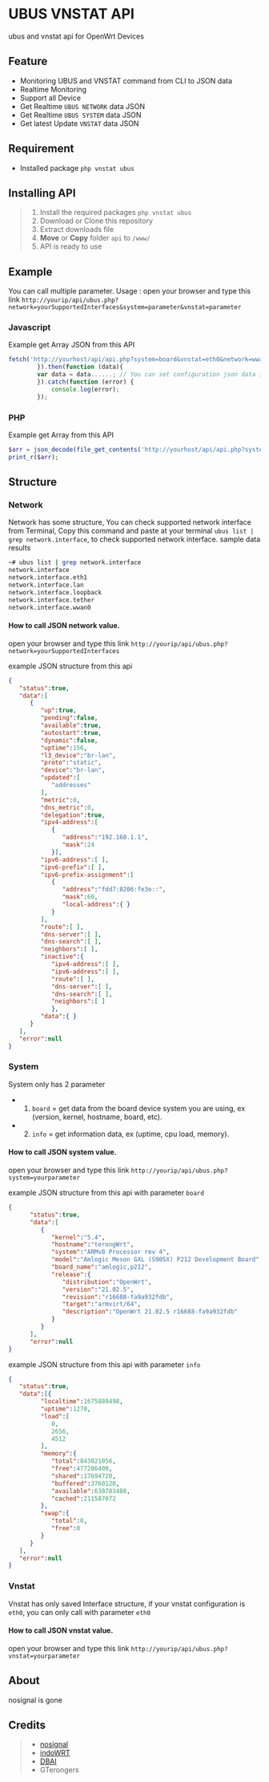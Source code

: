# UBUS VNSTAT API
ubus and vnstat api for OpenWrt Devices

## Feature

- Monitoring UBUS and VNSTAT command from CLI to JSON data
- Realtime Monitoring 
- Support all Device
- Get Realtime `UBUS NETWORK` data JSON
- Get Realtime `UBUS SYSTEM` data JSON
- Get latest Update `VNSTAT` data JSON


## Requirement

- Installed package `php vnstat ubus`

## Installing API

> 1. Install the required packages `php vnstat ubus`
> 2. Download or Clone this repository
> 3. Extract downloads file
> 4. **Move** or **Copy** folder `api` to `/www/`
> 5. API is ready to use

## Example
You can call multiple parameter.
Usage : 
open your browser and type this link `http://yourip/api/ubus.php?network=yourSupportedInterfaces&system=parameter&vnstat=parameter`
### Javascript
Example get Array JSON from this API
```js
fetch('http://yourhost/api/api.php?system=board&vnstat=eth0&network=wwan0').then(function (response) { return response.json();
        }).then(function (data){
        var data = data......; // You can set configuration json data in here. You can see this JSON structure at below.
        }).catch(function (error) {
            console.log(error);
        });
```
### PHP
Example get Array from this API
```php
$arr = json_decode(file_get_contents('http://yourhost/api/api.php?system=board&vnstat=eth0&network=wwan0'), true);
print_r($arr);
```

## Structure
### Network
Network has some structure, You can check supported network interface from Terminal, 
Copy this command and paste at your terminal `ubus list | grep network.interface`, to check supported network interface.
sample data results
```bash
~# ubus list | grep network.interface
network.interface
network.interface.eth1
network.interface.lan
network.interface.loopback
network.interface.tether
network.interface.wwan0
```
#### How to call JSON network value.
open your browser and type this link `http://yourip/api/ubus.php?network=yourSupportedInterfaces`

example JSON structure from this api
```json
{
   "status":true,
   "data":[
      {
         "up":true,
         "pending":false,
         "available":true,
         "autostart":true,
         "dynamic":false,
         "uptime":156,
         "l3_device":"br-lan",
         "proto":"static",
         "device":"br-lan",
         "updated":[
            "addresses"
         ],
         "metric":0,
         "dns_metric":0,
         "delegation":true,
         "ipv4-address":[
            {
               "address":"192.168.1.1",
               "mask":24
            }],
         "ipv6-address":[ ],
         "ipv6-prefix":[ ],
         "ipv6-prefix-assignment":[
            {
               "address":"fdd7:8206:fe3e::",
               "mask":60,
               "local-address":{ }
            }
         ],
         "route":[ ],
         "dns-server":[ ],
         "dns-search":[ ],
         "neighbors":[ ],
         "inactive":{
            "ipv4-address":[ ],
            "ipv6-address":[ ],
            "route":[ ],
            "dns-server":[ ],
            "dns-search":[ ],
			"neighbors":[ ]
			},
         "data":{ }
      }
   ],
   "error":null
}
```

### System
System only has 2 parameter
- 1. `board` = get data from the board device system you are using, ex (version, kernel, hostname, board, etc).
- 2. `info` = get information data, ex (uptime, cpu load, memory).

#### How to call JSON system value.
open your browser and type this link `http://yourip/api/ubus.php?system=yourparameter`

example JSON structure from this api with parameter `board`
```json
{
      "status":true,
      "data":[
         {
            "kernel":"5.4",
            "hostname":"terongWrt",
            "system":"ARMv8 Processor rev 4",
            "model":"Amlogic Meson GXL (S905X) P212 Development Board",
            "board_name":"amlogic,p212",
            "release":{
               "distribution":"OpenWrt",
               "version":"21.02.5",
               "revision":"r16688-fa9a932fdb",
               "target":"armvirt/64",
               "description":"OpenWrt 21.02.5 r16688-fa9a932fdb"
            }
         }
      ],
      "error":null
}
```
example JSON structure from this api with parameter `info`
```json
{
   "status":true,
   "data":[{
         "localtime":1675889498,
         "uptime":1270,
         "load":[
            0,
            2656,
            4512
         ],
         "memory":{
            "total":843821056,
            "free":477286400,
            "shared":17694720,
            "buffered":3760128,
            "available":638783488,
            "cached":211587072
         },
         "swap":{
            "total":0,
            "free":0
         }
      }
   ],
   "error":null
}
```

### Vnstat
Vnstat has only saved Interface structure, if your vnstat configuration is `eth0`, you can only call with parameter `eth0`

#### How to call JSON vnstat value.
open your browser and type this link `http://yourip/api/ubus.php?vnstat=yourparameter`

## About
nosignal is gone

## Credits
> - [nosignal](https://github.com/nosignals)
> - [indoWRT](https://www.facebook.com/groups/728998271085718)
> - [DBAI](https://www.facebook.com/groups/421688359852864)
> - GTerongers
